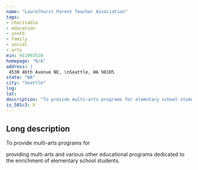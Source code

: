 ```yaml
---
name: "Laurelhurst Parent Teacher Association"
tags:
- charitable
- education
- youth
- family
- social
- arts
ein: 911093520
homepage: "N/A"
address: |
 4530 46th Avenue NE, \nSeattle, WA 98105
state: "WA"
city: "Seattle"
lng: 
lat: 
description: "To provide multi-arts programs for elemntary school students and various other educational programs and expenses dedicated to the enrichment of elementary school students. "
is_501c3: X
---
```


## Long description

To provide multi-arts programs for
  
  providing multi-arts and various other educational programs dedicated to the enrichment of elementary school students. 
